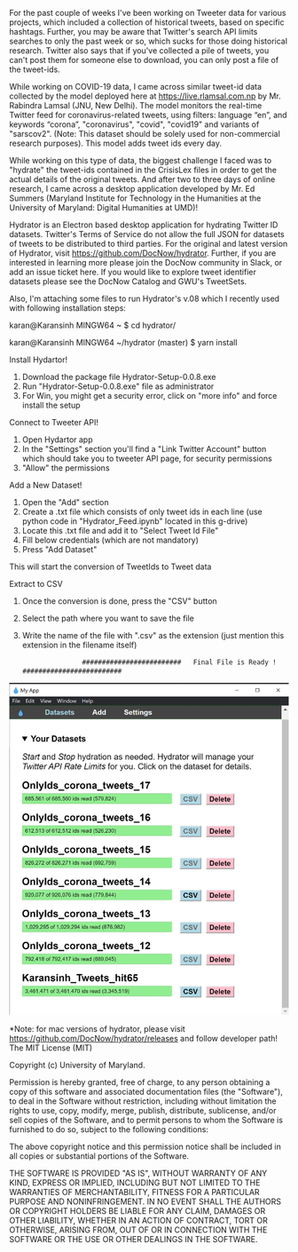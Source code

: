 For the past couple of weeks I've been working on Tweeter data for various projects, which included a collection of historical tweets, based on specific hashtags. Further, you may be aware that Twitter's search API limits searches to only the past week or so, which sucks for those doing historical research. Twitter also says that if you've collected a pile of tweets, you can't post them for someone else to download, you can only post a file of the tweet-ids.

While working on COVID-19 data, I came across similar tweet-id data collected by the model deployed here at https://live.rlamsal.com.np by Mr. Rabindra Lamsal (JNU, New Delhi). The model monitors the real-time Twitter feed for coronavirus-related tweets, using filters: language “en”, and keywords “corona”, "coronavirus", "covid", "covid19" and variants of "sarscov2". (Note: This dataset should be solely used for non-commercial research purposes). This model adds tweet ids every day.

While working on this type of data, the biggest challenge I faced was to "hydrate" the tweet-ids contained in the CrisisLex files in order to get the actual details of the original tweets. And after two to three days of online research, I came across a desktop application developed by Mr. Ed Summers (Maryland Institute for Technology in the Humanities at the University of Maryland: Digital Humanities at UMD)!

Hydrator is an Electron based desktop application for hydrating Twitter ID datasets. Twitter's Terms of Service do not allow the full JSON for datasets of tweets to be distributed to third parties. For the original and latest version of Hydrator, visit https://github.com/DocNow/hydrator. Further, if you are interested in learning more please join the DocNow community in Slack, or add an issue ticket here. If you would like to explore tweet identifier datasets please see the DocNow Catalog and GWU's TweetSets.

Also, I'm attaching some files to run Hydrator's v.08 which I recently used with following installation steps:

karan@Karansinh MINGW64 ~
$ cd hydrator/

karan@Karansinh MINGW64 ~/hydrator (master)
$ yarn install


Install Hydartor! 

1) Download the package file Hydrator-Setup-0.0.8.exe
2) Run "Hydrator-Setup-0.0.8.exe" file as administrator
3) For Win, you might get a security error, click on "more info" and force install the setup

Connect to Tweeter API!

1) Open Hydartor app
2) In the "Settings" section you'll find a "Link Twitter Account" button which should take you to tweeter API page, for security permissions
3) "Allow" the permissions

Add a New Dataset!

1) Open the "Add" section
2) Create a .txt file which consists of only tweet ids in each line (use python code in "Hydrator_Feed.ipynb" located in this g-drive)
3) Locate this .txt file and add it to "Select Tweet Id File"
4) Fill below credentials (which are not mandatory)
5) Press "Add Dataset"

This will start the conversion of TweetIds to Tweet data

Extract to CSV

1) Once the conversion is done, press the "CSV" button
2) Select the path where you want to save the file
3) Write the name of the file with ".csv" as the extension (just mention this extension in the filename itself)

                      #########################   Final File is Ready !  #########################


![](images/op.jpg)


*Note: for mac versions of hydrator, please visit https://github.com/DocNow/hydrator/releases and follow developer path!
The MIT License (MIT)

Copyright (c) University of Maryland.

Permission is hereby granted, free of charge, to any person obtaining a copy
of this software and associated documentation files (the "Software"), to deal
in the Software without restriction, including without limitation the rights
to use, copy, modify, merge, publish, distribute, sublicense, and/or sell
copies of the Software, and to permit persons to whom the Software is
furnished to do so, subject to the following conditions:

The above copyright notice and this permission notice shall be included in all
copies or substantial portions of the Software.

THE SOFTWARE IS PROVIDED "AS IS", WITHOUT WARRANTY OF ANY KIND, EXPRESS OR
IMPLIED, INCLUDING BUT NOT LIMITED TO THE WARRANTIES OF MERCHANTABILITY,
FITNESS FOR A PARTICULAR PURPOSE AND NONINFRINGEMENT. IN NO EVENT SHALL THE
AUTHORS OR COPYRIGHT HOLDERS BE LIABLE FOR ANY CLAIM, DAMAGES OR OTHER
LIABILITY, WHETHER IN AN ACTION OF CONTRACT, TORT OR OTHERWISE, ARISING FROM,
OUT OF OR IN CONNECTION WITH THE SOFTWARE OR THE USE OR OTHER DEALINGS IN THE
SOFTWARE.
